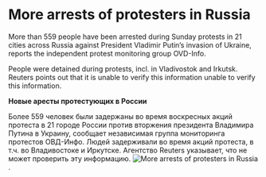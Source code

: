 # More arrests of protesters in Russia
More than 559 people have been arrested during Sunday protests in 21 cities across Russia against President Vladimir Putin’s invasion of Ukraine, reports the independent protest monitoring group OVD-Info.

People were detained during protests, incl. in Vladivostok and Irkutsk. Reuters points out that it is unable to verify this information unable to verify this information.

**Новые аресты протестующих в России**

Более 559 человек были задержаны во время воскресных акций протеста в 21 городе России против вторжения президента Владимира Путина в Украину, сообщает независимая группа мониторинга протестов ОВД-Инфо. Людей задерживали во время акций протеста, в т.ч. во Владивостоке и Иркутске. Агентство Reuters указывает, что не может проверить эту информацию.
![More arrests of protesters in Russia](https://ukraina.dkonto.pl/wp-content/uploads/2022/03/protesty-rosja.webp "More arrests of protesters in Russia").
